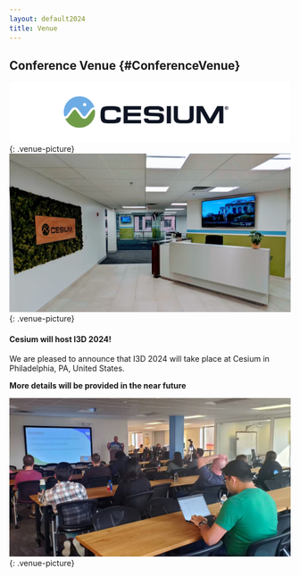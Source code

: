 ```yaml
---
layout: default2024
title: Venue
---
```


## Conference Venue {#ConferenceVenue}

![Cesium (R)](img/cesium-white-bg.png){: .venue-picture}
![Entrance to Cesium HQ](img/cesium-entrance.jpg){: .venue-picture}

#### Cesium  will host I3D 2024!

We are pleased to announce that I3D 2024 will take place at Cesium in Philadelphia, PA, United States.

**More details will be provided in the near future**

![Cesium's Conference Room](img/cesium-conf.jpg){: .venue-picture}





